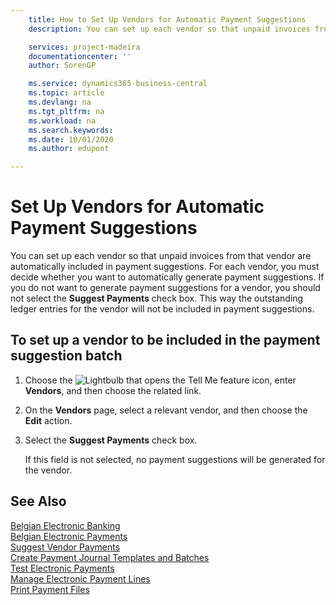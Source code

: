 ```yaml
---
    title: How to Set Up Vendors for Automatic Payment Suggestions
    description: You can set up each vendor so that unpaid invoices from that vendor are automatically included in payment suggestions.

    services: project-madeira 
    documentationcenter: ''
    author: SorenGP

    ms.service: dynamics365-business-central
    ms.topic: article
    ms.devlang: na
    ms.tgt_pltfrm: na
    ms.workload: na
    ms.search.keywords:
    ms.date: 10/01/2020
    ms.author: edupont

---
```

# Set Up Vendors for Automatic Payment Suggestions
You can set up each vendor so that unpaid invoices from that vendor are automatically included in payment suggestions. For each vendor, you must decide whether you want to automatically generate payment suggestions. If you do not want to generate payment suggestions for a vendor, you should not select the **Suggest Payments** check box. This way the outstanding ledger entries for the vendor will not be included in payment suggestions.  

## To set up a vendor to be included in the payment suggestion batch  

1.  Choose the ![Lightbulb that opens the Tell Me feature](../../media/ui-search/search_small.png "Tell me what you want to do") icon, enter **Vendors**, and then choose the related link.  
2.  On the **Vendors** page, select a relevant vendor, and then choose the **Edit** action.  
3.  Select the **Suggest Payments** check box.  

    If this field is not selected, no payment suggestions will be generated for the vendor.  
  
## See Also

[Belgian Electronic Banking](belgian-electronic-banking.md)  
[Belgian Electronic Payments](belgian-electronic-payments.md)  
[Suggest Vendor Payments](../../payables-how-suggest-vendor-payments.md)  
[Create Payment Journal Templates and Batches](how-to-create-payment-journal-templates-and-batches.md)  
[Test Electronic Payments](how-to-test-electronic-payments.md)  
[Manage Electronic Payment Lines](how-to-manage-electronic-payment-lines.md)  
[Print Payment Files](how-to-print-payment-files.md)  
